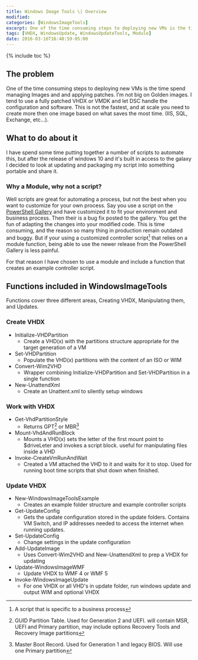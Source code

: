 ```yaml
---
title: Windows Image Tools \| Overview
modified:
categories: [WindowsImageTools]
excerpt: One of the time consuming steps to deploying new VMs is the time spend managing Images and and applying patches. I’m not big on Golden images. I tend to use a fully patched VHDX or VMDK  and let DSC handle the configuration and software. This is not the fastest, and at scale you need to create more then one image based on what saves the most time.  (IIS, SQL, Exchange, etc…).
tags: [VHDX, WindowsUpdate, WindowsUpdateTools, Module]
date: 2016-03-16T16:48:59-05:00
---
```


{% include toc %}

## The problem

One of the time consuming steps to deploying new VMs is the time spend managing Images and and applying patches. I’m not big on Golden images. I tend to use a fully patched VHDX or VMDK  and let DSC handle the configuration and software. This is not the fastest, and at scale you need to create more then one image based on what saves the most time.  (IIS, SQL, Exchange, etc…).

## What to do about it

I have spend some time putting together a number of scripts to automate this, but after the release of windows 10 and it's built in access to the galaxy I decided to look at updating and packaging my script into something portable and share it.

### Why a Module, why not a script?

Well scripts are great for automating a process, but not the best when you want to customize for your own process. Say you use a script on the [PowerShell Gallery](https://www.powershellgallery.com/) and have customized it to fit your environment and business process. Then their is a bug fix posted to the gallery. You get the fun of adapting the changes into your modified code. This is time consuming, and the reason so many thing in production remain outdated and buggy. But if your using a customized controller script[^ControlerSsript] that relies on a module function, being able to use the newer release from the PowerShell Gallery is less painful.

[^ControlerSsript]: A script that is specific to a business process

For that reason I have chosen to use a module and include a function that creates an example controller script.

## Functions included in WindowsImageTools

Functions cover three different areas, Creating VHDX, Manipulating them, and Updates.

### Create VHDX
   * Initialize-VHDPartition
     * Create a VHD(x) with the partitions structure appropriate for the target generation of a VM
   * Set-VHDPartition
     * Populate the VHD(x) partitions with the content of an ISO or WIM
   * Convert-Wim2VHD
     * Wrapper combining Initialize-VHDPartition and Set-VHDPartition in a single function
   * New-UnattendXml
     * Create an Unattent.xml to silently setup windows

### Work with VHDX
   * Get-VhdPartitionStyle
     * Returns GPT[^GPT] or MBR[^MBR]
   * Mount-VhdAndRunBlock
     * Mounts a VHD(x) sets the letter of the first mount point to $driveLeter and invokes a script block. useful for manipulating  files inside a VHD
   * Invoke-CreateVmRunAndWait
     * Created a VM attached the VHD to it and waits for it to stop. Used for running boot time scripts that shut down when finished.

### Update VHDX
   * New-WindowsImageToolsExample
     * Creates an example folder structure and example controller scripts
   * Get-UpdateConfig
     * Gets the update configuration stored in the update folders. Contains VM Switch, and IP addresses needed to access the internet when running updates.
   * Set-UpdateConfig
     * Change settings in the update configuration
   * Add-UpdateImage
     * Uses Convert-Wim2VHD and New-UnattendXml to prep a VHDX for updating
   * Update-WindowsImageWMF
     * Update VHDX to WMF 4 or WMF 5
   * Invoke-WindowsImageUpdate
     * For one VHDX or all VHD's in update folder, run windows update and output WIM and optional VHDX

[^GPT]: GUID Partition Table. Used for Generation 2 and UEFI. will contain MSR, UEFI and Primary partition, may include options Recovery Tools and Recovery Image partitions

[^MBR]: Master Boot Record. Used for Generation 1 and legacy BIOS. Will use one Primary partition
